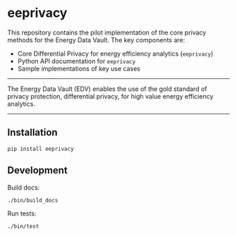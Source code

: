 eeprivacy
=========

This repository contains the pilot implementation of the core privacy methods for the Energy Data Vault. The key components are:

* Core Differential Privacy for energy efficiency analytics (`eeprivacy`)
* Python API documentation for `eeprivacy`
* Sample implementations of key use cases

---

The Energy Data Vault (EDV) enables the use of the gold standard of privacy protection, differential privacy, for high value energy efficiency analytics. 

---

Installation
-----------

	pip install eeprivacy


Development
-----------

Build docs:

	./bin/build_docs

Run tests:
	
	./bin/test